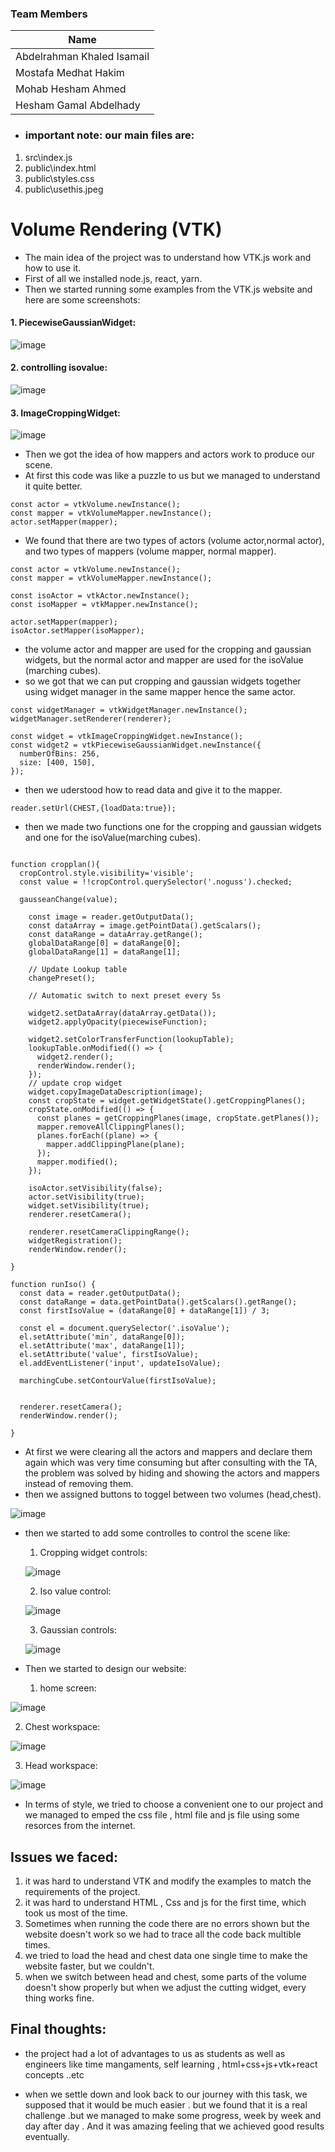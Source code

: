 ### Team Members

| Name                          |
| ----------------------------- |
| Abdelrahman Khaled Isamail    |
| Mostafa Medhat Hakim          |
| Mohab Hesham Ahmed            |
| Hesham Gamal Abdelhady        |


- ### important note: our main files are:
 1. src\index.js 
 2. public\index.html
 3. public\styles.css
 4. public\usethis.jpeg



# Volume Rendering (VTK)

- The main idea of the project was to understand how VTK.js work and how to use it.
- First of all we installed node.js, react, yarn.
- Then we started running some examples from the VTK.js website and here are some screenshots:

#### 1. PiecewiseGaussianWidget:
![image](https://user-images.githubusercontent.com/61351802/147504587-72400acf-cba6-4938-b9f5-3eaae7a620fb.png)
#### 2. controlling isovalue:
![image](https://user-images.githubusercontent.com/61351802/147504697-04fefd0e-7923-44bd-9f6f-3858de494103.png)
#### 3. ImageCroppingWidget:
![image](https://user-images.githubusercontent.com/61351802/147504899-7978a7b0-6f12-4cd5-bb02-2e342f3d2bda.png)

- Then we got the idea of how mappers and actors work to produce our scene.
- At first this code was like a puzzle to us but we managed to understand it quite better.
```
const actor = vtkVolume.newInstance();
const mapper = vtkVolumeMapper.newInstance();
actor.setMapper(mapper);
```
- We found that there are two types of actors (volume actor,normal actor), and two types of mappers (volume mapper, normal mapper).
```
const actor = vtkVolume.newInstance();
const mapper = vtkVolumeMapper.newInstance();

const isoActor = vtkActor.newInstance();
const isoMapper = vtkMapper.newInstance();

actor.setMapper(mapper);
isoActor.setMapper(isoMapper);

```
- the volume actor and mapper are used for the cropping and gaussian widgets, but the normal actor and mapper are used for the isoValue (marching cubes).
- so we got that we can put cropping and gaussian widgets together using widget manager in the same mapper hence the same actor.
```
const widgetManager = vtkWidgetManager.newInstance();
widgetManager.setRenderer(renderer);

const widget = vtkImageCroppingWidget.newInstance();
const widget2 = vtkPiecewiseGaussianWidget.newInstance({
  numberOfBins: 256,
  size: [400, 150],
});

```
- then we uderstood how to read data and give it to the mapper.
```
reader.setUrl(CHEST,{loadData:true});
```
- then we made two functions one for the cropping and gaussian widgets and one for the isoValue(marching cubes).
```

function cropplan(){
  cropControl.style.visibility='visible';
  const value = !!cropControl.querySelector('.noguss').checked;
  
  gausseanChange(value);
  
    const image = reader.getOutputData();
    const dataArray = image.getPointData().getScalars();
    const dataRange = dataArray.getRange();
    globalDataRange[0] = dataRange[0];
    globalDataRange[1] = dataRange[1];

    // Update Lookup table
    changePreset();

    // Automatic switch to next preset every 5s
    
    widget2.setDataArray(dataArray.getData());
    widget2.applyOpacity(piecewiseFunction);

    widget2.setColorTransferFunction(lookupTable);
    lookupTable.onModified(() => {
      widget2.render();
      renderWindow.render();
    });
    // update crop widget
    widget.copyImageDataDescription(image);
    const cropState = widget.getWidgetState().getCroppingPlanes();
    cropState.onModified(() => {
      const planes = getCroppingPlanes(image, cropState.getPlanes());
      mapper.removeAllClippingPlanes();
      planes.forEach((plane) => {
        mapper.addClippingPlane(plane);
      });
      mapper.modified();
    });
    
    isoActor.setVisibility(false);
    actor.setVisibility(true);
    widget.setVisibility(true);
    renderer.resetCamera();

    renderer.resetCameraClippingRange();
    widgetRegistration();
    renderWindow.render();
       
}

```

```
function runIso() {
  const data = reader.getOutputData();
  const dataRange = data.getPointData().getScalars().getRange();
  const firstIsoValue = (dataRange[0] + dataRange[1]) / 3;

  const el = document.querySelector('.isoValue');
  el.setAttribute('min', dataRange[0]);
  el.setAttribute('max', dataRange[1]);
  el.setAttribute('value', firstIsoValue);
  el.addEventListener('input', updateIsoValue);

  marchingCube.setContourValue(firstIsoValue);


  renderer.resetCamera();
  renderWindow.render();

}
```

- At first we were clearing all the actors and mappers and declare them again which was very time consuming but after consulting with the TA, the problem was solved by hiding and showing the actors and mappers instead of removing them. 
- then we assigned buttons to toggel between two volumes (head,chest).



![image](https://user-images.githubusercontent.com/61351802/147886614-78b60212-43c2-45db-a8ed-33b08ad38b9e.png)



- then we started to add some controlles to control the scene like:
   1. Cropping widget controls:



   ![image](https://user-images.githubusercontent.com/61351802/147886593-1d864ea4-e6a2-4aca-931e-1bd95279d415.png)
   
   
   
   2. Iso value control:



   ![image](https://user-images.githubusercontent.com/61351802/147886646-8a83fac0-885a-442f-8b9e-40a4fdcef8f8.png)
   
   
   
   3. Gaussian controls:



   ![image](https://user-images.githubusercontent.com/61351802/147886677-aa33e1ea-e63b-42a8-a1d5-d297a4b7b625.png)


- Then we started to design our website: 

   1. home screen:

![image](https://user-images.githubusercontent.com/61351802/147886780-aac70b00-38db-4b4a-aba6-437baff8d5c4.png)

   2. Chest workspace:



![image](https://user-images.githubusercontent.com/61351802/147886838-9455c5f7-86ae-4c5c-98a1-a16e72b0870a.png)

   3. Head workspace:
   
   
![image](https://user-images.githubusercontent.com/61351802/147886869-c412a9f3-e481-4479-bcce-8ed4a91f282e.png)

   

- In terms of style, we tried to choose a convenient one to our project and we managed to emped the css file , html file and js file using some resorces from the internet.

## Issues we faced:
1. it was hard to understand VTK and modify the examples to match the requirements of the project.
2. it was hard to understand HTML , Css and js for the first time, which took us most of the time.
3. Sometimes when running the code there are no errors shown but the website doesn't work so we had to trace all the code back multible times.
4. we tried to load the head and chest data one single time to make the website faster, but we couldn't.
5. when we switch between head and chest, some parts of the volume doesn't show properly but when we adjust the cutting widget, every thing works fine.



## Final thoughts:
- the project had a lot of advantages to us as students as well as engineers like time mangaments, self learning , html+css+js+vtk+react concepts ..etc

- when we settle down and look back to our journey with this task, we supposed that it would be much easier . but we found that it is a real challenge .but  we managed to make some progress, week by week  and day after day . And it was amazing feeling that we achieved good results eventually.




